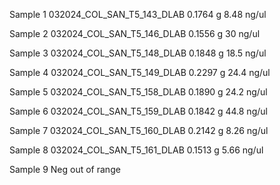 Sample 1
	032024_COL_SAN_T5_143_DLAB
	  0.1764 g
	 8.48 ng/ul

Sample 2
	032024_COL_SAN_T5_146_DLAB
	  0.1556 g
	 30 ng/ul

Sample 3
	032024_COL_SAN_T5_148_DLAB
	  0.1848 g
	 18.5 ng/ul

Sample 4
	032024_COL_SAN_T5_149_DLAB
	  0.2297 g
	 24.4 ng/ul

Sample 5
	032024_COL_SAN_T5_158_DLAB
	  0.1890 g
	 24.2 ng/ul

Sample 6
	032024_COL_SAN_T5_159_DLAB
	  0.1842 g
	 44.8 ng/ul

Sample 7
	032024_COL_SAN_T5_160_DLAB
	  0.2142 g
	 8.26 ng/ul

Sample 8
	032024_COL_SAN_T5_161_DLAB
	  0.1513 g
	  5.66 ng/ul

Sample 9
	Neg
	 out of range 